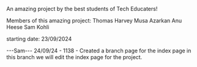 An amazing project by the best students of Tech Educaters!

Members of this amazing project:
Thomas Harvey
Musa Azarkan
Anu Heese
Sam Kohli

starting date: 23/09/2024

---Sam--- 24/09/24 - 1138 - Created a branch page for the index page in this branch we will edit the index page for the project.